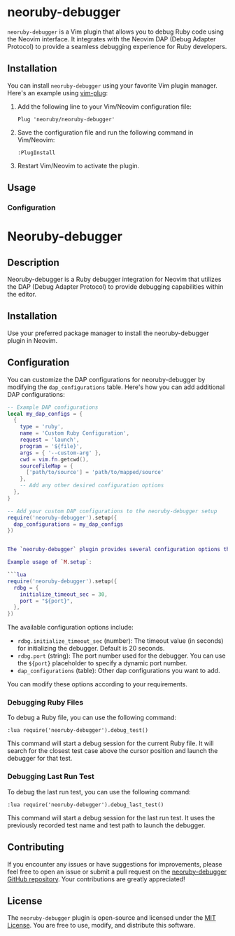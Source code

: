 # neoruby-debugger

`neoruby-debugger` is a Vim plugin that allows you to debug Ruby code using the Neovim interface. It integrates with the Neovim DAP (Debug Adapter Protocol) to provide a seamless debugging experience for Ruby developers.

## Installation

You can install `neoruby-debugger` using your favorite Vim plugin manager. Here's an example using [vim-plug](https://github.com/junegunn/vim-plug):

1. Add the following line to your Vim/Neovim configuration file:

   ```vim
   Plug 'neoruby/neoruby-debugger'
   ```

2. Save the configuration file and run the following command in Vim/Neovim:

   ```vim
   :PlugInstall
   ```

3. Restart Vim/Neovim to activate the plugin.

## Usage

### Configuration

# Neoruby-debugger

## Description

Neoruby-debugger is a Ruby debugger integration for Neovim that utilizes the DAP (Debug Adapter Protocol) to provide debugging capabilities within the editor.

## Installation

Use your preferred package manager to install the neoruby-debugger plugin in Neovim.

## Configuration

You can customize the DAP configurations for neoruby-debugger by modifying the `dap_configurations` table. Here's how you can add additional DAP configurations:

```lua
-- Example DAP configurations
local my_dap_configs = {
  {
    type = 'ruby',
    name = 'Custom Ruby Configuration',
    request = 'launch',
    program = '${file}',
    args = { '--custom-arg' },
    cwd = vim.fn.getcwd(),
    sourceFileMap = {
      ['path/to/source'] = 'path/to/mapped/source'
    },
    -- Add any other desired configuration options
  },
}

-- Add your custom DAP configurations to the neoruby-debugger setup
require('neoruby-debugger').setup({
  dap_configurations = my_dap_configs
})


The `neoruby-debugger` plugin provides several configuration options that can be customized using the `M.setup` function. You can modify the behavior of the debugger by passing an options table to `M.setup`.

Example usage of `M.setup`:

```lua
require('neoruby-debugger').setup({
  rdbg = {
    initialize_timeout_sec = 30,
    port = "${port}",
  },
})
```

The available configuration options include:

- `rdbg.initialize_timeout_sec` (number): The timeout value (in seconds) for initializing the debugger. Default is 20 seconds.
- `rdbg.port` (string): The port number used for the debugger. You can use the `${port}` placeholder to specify a dynamic port number.
- `dap_configurations` (table): Other dap configurations you want to add.

You can modify these options according to your requirements.

### Debugging Ruby Files

To debug a Ruby file, you can use the following command:

```vim
:lua require('neoruby-debugger').debug_test()
```

This command will start a debug session for the current Ruby file. It will search for the closest test case above the cursor position and launch the debugger for that test.

### Debugging Last Run Test

To debug the last run test, you can use the following command:

```vim
:lua require('neoruby-debugger').debug_last_test()
```

This command will start a debug session for the last run test. It uses the previously recorded test name and test path to launch the debugger.

## Contributing

If you encounter any issues or have suggestions for improvements, please feel free to open an issue or submit a pull request on the [neoruby-debugger GitHub repository](https://github.com/neoruby/neoruby-debugger). Your contributions are greatly appreciated!

## License

The `neoruby-debugger` plugin is open-source and licensed under the [MIT License](https://github.com/neoruby/neoruby-debugger/blob/main/LICENSE). You are free to use, modify, and distribute this software.
```
